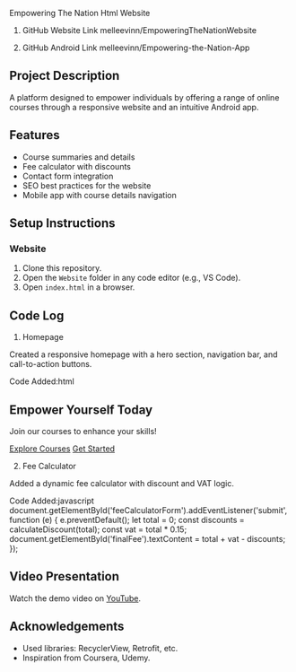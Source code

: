 
Empowering The Nation Html Website

1. GitHub Website Link   melleevinn/EmpoweringTheNationWebsite 

2. GitHub Android Link  melleevinn/Empowering-the-Nation-App 

## Project Description
A platform designed to empower individuals by offering a range of online courses through a responsive website and an intuitive Android app.

## Features
- Course summaries and details
- Fee calculator with discounts
- Contact form integration
- SEO best practices for the website
- Mobile app with course details navigation

## Setup Instructions

### Website
1. Clone this repository.
2. Open the `Website` folder in any code editor (e.g., VS Code).
3. Open `index.html` in a browser.


## Code Log

1. Homepage

Created a responsive homepage with a hero section, navigation bar, and call-to-action buttons.

Code Added:html
<section class="hero">
    <h1>Empower Yourself Today</h1>
    <p>Join our courses to enhance your skills!</p>
    <a href="courses.html" class="cta-button">Explore Courses</a>
    <a href="contact.html" class="cta-button">Get Started</a>
</section>

2. Fee Calculator

Added a dynamic fee calculator with discount and VAT logic.

Code Added:javascript
document.getElementById('feeCalculatorForm').addEventListener('submit', function (e) {
    e.preventDefault();
    let total = 0;
    const discounts = calculateDiscount(total);
    const vat = total * 0.15;
    document.getElementById('finalFee').textContent = total + vat - discounts;
});


## Video Presentation
Watch the demo video on [YouTube](INSERT_VIDEO_LINK_HERE).

## Acknowledgements
- Used libraries: RecyclerView, Retrofit, etc.
- Inspiration from Coursera, Udemy.
